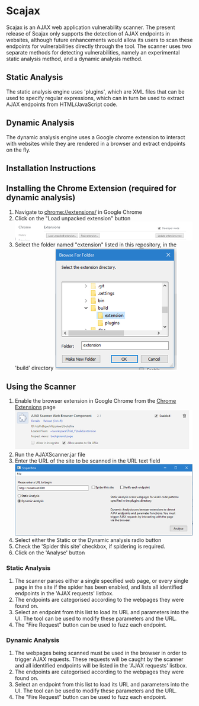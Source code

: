 # Scajax
Scajax is an AJAX web application vulnerability scanner. The present release of Scajax only supports the detection of AJAX endpoints in websites, although future enhancements would allow its users to scan these endpoints for vulnerabilities directly through the tool. The scanner uses two separate methods for detecting vulnerabilities, namely an experimental static analysis method, and a dynamic analysis method.

## Static Analysis
The static analysis engine uses 'plugins', which are XML files that can be used to specify regular expressions, which can in turn be used to extract AJAX endpoints from HTML/JavaScript code.

## Dynamic Analysis
The dynamic analysis engine uses a Google chrome extension to interact with websites while they are rendered in a browser and extract endpoints on the fly.

## Installation Instructions
## Installing the Chrome Extension (required for dynamic analysis)
1. Navigate to [chrome://extensions/](chrome://extensions/) in Google Chrome
2. Click on the "Load unpacked extension" button
![Image 1](https://github.com/AdityaDamodaran/Scajax/raw/master/doc/screenshots/img1.png)
3. Select the folder named "extension" listed in this repository, in the 'build' directory
![Image 2](https://github.com/AdityaDamodaran/Scajax/raw/master/doc/screenshots/img2.png)

## Using the Scanner
1. Enable the browser extension in Google Chrome from the [Chrome Extensions](chrome://extensions/) page
![Image 3](https://github.com/AdityaDamodaran/Scajax/raw/master/doc/screenshots/img3.png)
2. Run the AJAXScanner.jar file
3. Enter the URL of the site to be scanned in the URL text field
![Image 4](https://github.com/AdityaDamodaran/Scajax/raw/master/doc/screenshots/img4.png)
4. Select either the Static or the Dynamic analysis radio button
5. Check the 'Spider this site' checkbox, if spidering is required.
6. Click on the 'Analyse' button

### Static Analysis
1. The scanner parses either a single specified web page, or every single page in the site if the spider has been enabled, and lists all identified endpoints in the 'AJAX requests' listbox. 
2. The endpoints are categorised according to the webpages they were found on.
3. Select an endpoint from this list to load its URL and parameters into the UI. The tool can be used to modify these parameters and the URL.
4. The "Fire Request" button can be used to fuzz each endpoint.

### Dynamic Analysis
1. The webpages being scanned must be used in the browser in order to trigger AJAX requests. These requests will be caught by the scanner and all identified endpoints will be listed in the 'AJAX requests' listbox. 
2. The endpoints are categorised according to the webpages they were found on.
3. Select an endpoint from this list to load its URL and parameters into the UI. The tool can be used to modify these parameters and the URL.
4. The "Fire Request" button can be used to fuzz each endpoint.

